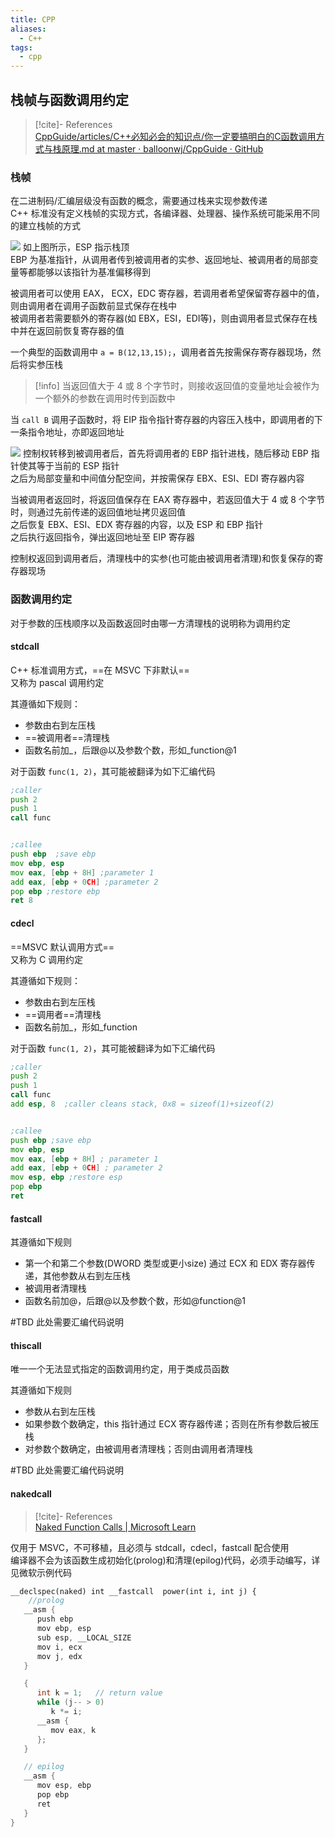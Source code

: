 ```yaml
---
title: CPP
aliases:
  - C++
tags:
  - cpp
---
```

## 栈帧与函数调用约定  

> [!cite]- References  
> [CppGuide/articles/C++必知必会的知识点/你一定要搞明白的C函数调用方式与栈原理.md at master · balloonwj/CppGuide · GitHub](https://github.com/balloonwj/CppGuide/blob/master/articles/C%2B%2B%E5%BF%85%E7%9F%A5%E5%BF%85%E4%BC%9A%E7%9A%84%E7%9F%A5%E8%AF%86%E7%82%B9/%E4%BD%A0%E4%B8%80%E5%AE%9A%E8%A6%81%E6%90%9E%E6%98%8E%E7%99%BD%E7%9A%84C%E5%87%BD%E6%95%B0%E8%B0%83%E7%94%A8%E6%96%B9%E5%BC%8F%E4%B8%8E%E6%A0%88%E5%8E%9F%E7%90%86.md)

### 栈帧  
在二进制码/汇编层级没有函数的概念，需要通过栈来实现参数传递  
C++ 标准没有定义栈帧的实现方式，各编译器、处理器、操作系统可能采用不同的建立栈帧的方式  

![](res/stack_frame.png)
如上图所示，ESP 指示栈顶  
EBP 为基准指针，从调用者传到被调用者的实参、返回地址、被调用者的局部变量等都能够以该指针为基准偏移得到  

被调用者可以使用 EAX， ECX，EDC 寄存器，若调用者希望保留寄存器中的值，则由调用者在调用子函数前显式保存在栈中  
被调用者若需要额外的寄存器(如 EBX，ESI，EDI等)，则由调用者显式保存在栈中并在返回前恢复寄存器的值  

一个典型的函数调用中 `a = B(12,13,15);`，调用者首先按需保存寄存器现场，然后将实参压栈  
> [!info] 当返回值大于 4 或 8 个字节时，则接收返回值的变量地址会被作为一个额外的参数在调用时传到函数中

当 `call B` 调用子函数时，将 EIP 指令指针寄存器的内容压入栈中，即调用者的下一条指令地址，亦即返回地址  

![](res/stack_frame_2.png)
控制权转移到被调用者后，首先将调用者的 EBP 指针进栈，随后移动 EBP 指针使其等于当前的 ESP 指针  
之后为局部变量和中间值分配空间，并按需保存 EBX、ESI、EDI 寄存器内容  

当被调用者返回时，将返回值保存在 EAX 寄存器中，若返回值大于 4 或 8 个字节时，则通过先前传递的返回值地址拷贝返回值  
之后恢复 EBX、ESI、EDX 寄存器的内容，以及 ESP 和 EBP 指针  
之后执行返回指令，弹出返回地址至 EIP 寄存器  

控制权返回到调用者后，清理栈中的实参(也可能由被调用者清理)和恢复保存的寄存器现场  
### 函数调用约定  
对于参数的压栈顺序以及函数返回时由哪一方清理栈的说明称为调用约定  
#### stdcall  
C++ 标准调用方式，==在 MSVC 下非默认==  
又称为 pascal 调用约定  

其遵循如下规则：  
   - 参数由右到左压栈  
   - ==被调用者==清理栈  
   - 函数名前加_，后跟@以及参数个数，形如_function@1  

对于函数 `func(1, 2)`，其可能被翻译为如下汇编代码  

```asm
;caller  
push 2  
push 1  
call func


;callee
push ebp  ;save ebp
mov ebp, esp
mov eax, [ebp + 8H] ;parameter 1
add eax, [ebp + 0CH] ;parameter 2
pop ebp ;restore ebp
ret 8
```
#### cdecl  
==MSVC 默认调用方式==  
又称为 C 调用约定  

其遵循如下规则：  
   - 参数由右到左压栈  
   - ==调用者==清理栈  
   - 函数名前加_，形如_function  

对于函数 `func(1, 2)`，其可能被翻译为如下汇编代码  

```asm
;caller
push 2  
push 1  
call func
add esp, 8  ;caller cleans stack, 0x8 = sizeof(1)+sizeof(2)


;callee
push ebp ;save ebp
mov ebp, esp
mov eax, [ebp + 8H] ; parameter 1
add eax, [ebp + 0CH] ; parameter 2
mov esp, ebp ;restore esp
pop ebp
ret
```
#### fastcall  
其遵循如下规则  
- 第一个和第二个参数(DWORD 类型或更小size) 通过 ECX 和 EDX 寄存器传递，其他参数从右到左压栈  
- 被调用者清理栈  
- 函数名前加@，后跟@以及参数个数，形如@function@1  

 #TBD 此处需要汇编代码说明  
#### thiscall  
唯一一个无法显式指定的函数调用约定，用于类成员函数  

其遵循如下规则  
- 参数从右到左压栈  
- 如果参数个数确定，this 指针通过 ECX 寄存器传递；否则在所有参数后被压栈  
- 对参数个数确定，由被调用者清理栈；否则由调用者清理栈  

 #TBD 此处需要汇编代码说明  
#### nakedcall  
> [!cite]- References  
> [Naked Function Calls | Microsoft Learn](https://learn.microsoft.com/en-us/cpp/cpp/naked-function-calls?view=msvc-170)  

仅用于 MSVC，不可移植，且必须与 stdcall，cdecl，fastcall 配合使用  
编译器不会为该函数生成初始化(prolog)和清理(epilog)代码，必须手动编写，详见微软示例代码  
```cpp
__declspec(naked) int __fastcall  power(int i, int j) {
	//prolog
   __asm {
      push ebp
      mov ebp, esp
      sub esp, __LOCAL_SIZE
      mov i, ecx
      mov j, edx
   }

   {
      int k = 1;   // return value
      while (j-- > 0)
         k *= i;
      __asm {
         mov eax, k
      };
   }

   // epilog
   __asm {
      mov esp, ebp
      pop ebp
      ret
   }
}
```


